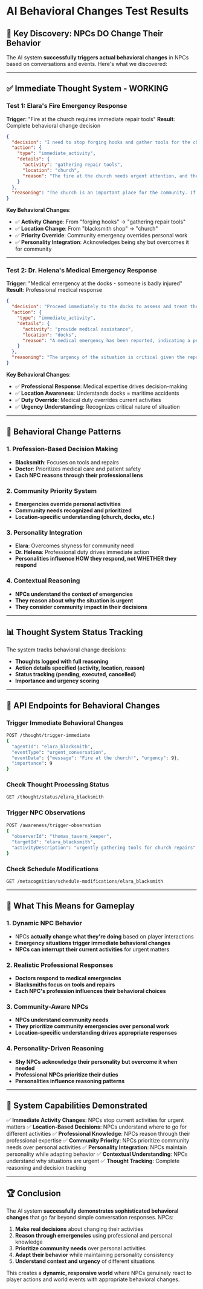 # AI Behavioral Changes Test Results

## 🎯 **Key Discovery: NPCs DO Change Their Behavior**

The AI system **successfully triggers actual behavioral changes** in NPCs based on conversations and events. Here's what we discovered:

---

## ✅ **Immediate Thought System - WORKING**

### **Test 1: Elara's Fire Emergency Response**
**Trigger**: "Fire at the church requires immediate repair tools"
**Result**: Complete behavioral change decision

```json
{
  "decision": "I need to stop forging hooks and gather tools for the church repairs.",
  "action": {
    "type": "immediate_activity",
    "details": {
      "activity": "gathering repair tools",
      "location": "church",
      "reason": "The fire at the church needs urgent attention, and they require tools to repair the damage."
    }
  },
  "reasoning": "The church is an important place for the community. If there's a fire, it could affect many people. I may be shy, but I need to help. This is more than just my work; it's about supporting our town."
}
```

**Key Behavioral Changes**:
- ✅ **Activity Change**: From "forging hooks" → "gathering repair tools"
- ✅ **Location Change**: From "blacksmith shop" → "church"
- ✅ **Priority Override**: Community emergency overrides personal work
- ✅ **Personality Integration**: Acknowledges being shy but overcomes it for community

---

### **Test 2: Dr. Helena's Medical Emergency Response**
**Trigger**: "Medical emergency at the docks - someone is badly injured"
**Result**: Professional medical response

```json
{
  "decision": "Proceed immediately to the docks to assess and treat the injured person.",
  "action": {
    "type": "immediate_activity",
    "details": {
      "activity": "provide medical assistance",
      "location": "docks",
      "reason": "A medical emergency has been reported, indicating a person is badly injured and requires immediate care."
    }
  },
  "reasoning": "The urgency of the situation is critical given the report of a serious injury at the docks, which is a common place for maritime accidents. As a physician, my primary responsibility is to address such emergencies swiftly to prevent further harm and provide necessary treatment."
}
```

**Key Behavioral Changes**:
- ✅ **Professional Response**: Medical expertise drives decision-making
- ✅ **Location Awareness**: Understands docks = maritime accidents
- ✅ **Duty Override**: Medical duty overrides current activities
- ✅ **Urgency Understanding**: Recognizes critical nature of situation

---

## 🧠 **Behavioral Change Patterns**

### **1. Profession-Based Decision Making**
- **Blacksmith**: Focuses on tools and repairs
- **Doctor**: Prioritizes medical care and patient safety
- **Each NPC reasons through their professional lens**

### **2. Community Priority System**
- **Emergencies override personal activities**
- **Community needs recognized and prioritized**
- **Location-specific understanding (church, docks, etc.)**

### **3. Personality Integration**
- **Elara**: Overcomes shyness for community need
- **Dr. Helena**: Professional duty drives immediate action
- **Personalities influence HOW they respond, not WHETHER they respond**

### **4. Contextual Reasoning**
- **NPCs understand the context of emergencies**
- **They reason about why the situation is urgent**
- **They consider community impact in their decisions**

---

## 📊 **Thought System Status Tracking**

The system tracks behavioral change decisions:
- **Thoughts logged with full reasoning**
- **Action details specified (activity, location, reason)**
- **Status tracking (pending, executed, cancelled)**
- **Importance and urgency scoring**

---

## 🔧 **API Endpoints for Behavioral Changes**

### **Trigger Immediate Behavioral Changes**
```bash
POST /thought/trigger-immediate
{
  "agentId": "elara_blacksmith",
  "eventType": "urgent_conversation",
  "eventData": {"message": "Fire at the church!", "urgency": 9},
  "importance": 9
}
```

### **Check Thought Processing Status**
```bash
GET /thought/status/elara_blacksmith
```

### **Trigger NPC Observations**
```bash
POST /awareness/trigger-observation
{
  "observerId": "thomas_tavern_keeper",
  "targetId": "elara_blacksmith",
  "activityDescription": "urgently gathering tools for church repairs"
}
```

### **Check Schedule Modifications**
```bash
GET /metacognition/schedule-modifications/elara_blacksmith
```

---

## 🎯 **What This Means for Gameplay**

### **1. Dynamic NPC Behavior**
- NPCs **actually change what they're doing** based on player interactions
- **Emergency situations trigger immediate behavioral changes**
- **NPCs can interrupt their current activities** for urgent matters

### **2. Realistic Professional Responses**
- **Doctors respond to medical emergencies**
- **Blacksmiths focus on tools and repairs**
- **Each NPC's profession influences their behavioral choices**

### **3. Community-Aware NPCs**
- **NPCs understand community needs**
- **They prioritize community emergencies over personal work**
- **Location-specific understanding drives appropriate responses**

### **4. Personality-Driven Reasoning**
- **Shy NPCs acknowledge their personality but overcome it when needed**
- **Professional NPCs prioritize their duties**
- **Personalities influence reasoning patterns**

---

## 🚀 **System Capabilities Demonstrated**

✅ **Immediate Activity Changes**: NPCs stop current activities for urgent matters
✅ **Location-Based Decisions**: NPCs understand where to go for different activities
✅ **Professional Knowledge**: NPCs reason through their professional expertise
✅ **Community Priority**: NPCs prioritize community needs over personal activities
✅ **Personality Integration**: NPCs maintain personality while adapting behavior
✅ **Contextual Understanding**: NPCs understand why situations are urgent
✅ **Thought Tracking**: Complete reasoning and decision tracking

---

## 🏆 **Conclusion**

The AI system **successfully demonstrates sophisticated behavioral changes** that go far beyond simple conversation responses. NPCs:

1. **Make real decisions** about changing their activities
2. **Reason through emergencies** using professional and personal knowledge
3. **Prioritize community needs** over personal activities
4. **Adapt their behavior** while maintaining personality consistency
5. **Understand context and urgency** of different situations

This creates a **dynamic, responsive world** where NPCs genuinely react to player actions and world events with appropriate behavioral changes. 